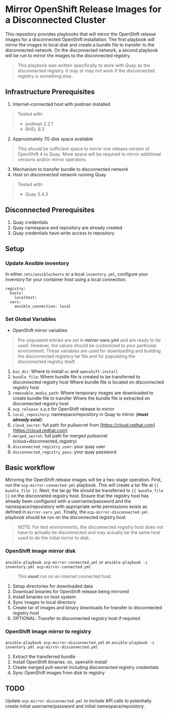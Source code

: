 # Mirror OpenShift Release Images for a Disconnected Cluster

This repository provides playbooks that will mirror the OpenShift release images for a disconnected OpenShift installation.  The first playbook will mirror the images to local disk and create a bundle file to transfer to the disconnected network.  On the disconnected network, a second playbook will be run to mirror the images to the disconnected registry.

> This playbook was written specifically to work with Quay as the disconnected registry.  It may or may not work if the disconnected registry is something else.

## Infrastructure Prerequisites

1. Internet-connected host with podman installed
> Tested with:
>  * podman 2.2.1
>  * RHEL 8.3
2. Approximately 7G disk space available
> This should be sufficient space to mirror one release version of OpenShift 4 to Quay.  More space will be required to mirror additional versions and/or mirror operators.
3. Mechanism to transfer bundle to disconnected network
4. Host on disconnected network running Quay
> Tested with:
> * Quay 3.4.3

## Disconnected Prerequisites

1. Quay credentials 
2. Quay namespace and repository are already created
3. Quay credentials have write access to repository

## Setup
### Update Ansible inventory
In either `/etc/ansible/hosts` or a local `inventory.yml`, configure your inventory for your container host using a local connection.
```
registry:
  hosts:
    localhost:
  vars:
    ansible_connection: local
```
### Set Global Variables
* OpenShift mirror variables
> Pre-populated entries are set in **mirror-vars.yml** and are ready to be used.  However, the values should be customized to your particular environment.  These variables are used for downloading and building the disconnected registsry tar file and for populating the disconnected registry itself.
1. `bin_dir`: Where to install `oc` and `openshift-install`
2. `bundle_file`: Where bundle file is created to be transferred to disconnected registry host
                  Where bundle file is located on disconnected registry host
3. `removable_media_path`: Where temporary images are downloaded to create bundle file to transfer
                           Where the bundle file is extracted on disconnected registry host
4. `ocp_release`: x.y.z for OpenShift release to mirror
5. `local_repository`: namespace/repository in Quay to mirror *(**must already exist**)*
6. `cloud_secret`: full path for pullsecret from [https://cloud.redhat.com](https://cloud.redhat.com)
7. `merged_secret`: full path for merged pullsecret (cloud+disconnected_registry)
8. `disconnected_registry_user`: your quay user
9. `disconnected_registry_pass`: your quay password

## Basic workflow
Mirroring the OpenShift release images will be a two-stage operation.  First, run the `ocp-mirror-connected.yml` playbook.  This will create a tar file at `{{ bundle_file }}`.  Next, the tar.gz file should be transferred to `{{ bundle_file }}` on the disconneted registry host.  Ensure that the registry host has already been configured with a username/password and the namespace/reposistory with appropriate write permissions exists as defined in `mirror-vars.yml`.  Finally, the `ocp-mirror-disconnected.yml` playbook should be run on the disconnected registry.host.
> NOTE: For test environments, the disconnected registry host does not have to actually be disconnected and may actually be the same host used to do the initial mirror to disk.

### OpenShift image mirror disk
`ansible-playbook ocp-mirror-connected.yml` or `ansible-playbook -i inventory.yml ocp-mirror-connected.yml`
> This ***must*** run on an internet connected host.

1. Setup directories for downloaded data
2. Download binaries for OpenShift release being mirrored
3. Install binaries on host system
4. Sync images to local directory
5. Create tar of images and binary downloads for transfer to disconnected registry host
6. OPTIONAL: Transfer to disconnected registry host if required

### OpenShift image mirror to registry
`ansible-playbook ocp-mirror-disconnected.yml` or `ansible-playbook -i inventory.yml ocp-mirror-disconnected.yml`
1. Extract the transferred bundle
2. Install OpenShift binaries: oc, openshit-install
3. Create merged pull-secret including disconnected registry credentials
4. Sync OpenShift images from disk to registry

## TODO
Update `ocp-mirror-disconnected.yml` to include API calls to potentially create initial username/password and initial namespace/repoistory.
